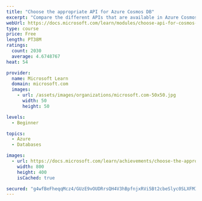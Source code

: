 ```yaml
---
title: "Choose the appropriate API for Azure Cosmos DB"
excerpt: "Compare the different APIs that are available in Azure Cosmos DB, highlighting and contrasting the different scenarios that would make them a good choice for a company."
webUrl: https://docs.microsoft.com/learn/modules/choose-api-for-cosmos-db/
type: course
price: Free
length: PT38M
ratings:
  count: 2030
  average: 4.6748767
heat: 54

provider:
  name: Microsoft Learn
  domain: microsoft.com
  images:
    - url: /assets/images/organizations/microsoft.com-50x50.jpg
      width: 50
      height: 50

levels:
  - Beginner

topics:
  - Azure
  - Databases

images:
  - url: https://docs.microsoft.com/learn/achievements/choose-the-appropriate-api-for-cosmos-db-storage-social.png
    width: 800
    height: 400
    isCached: true

secured: "g4wfBeFheqqMcz4/GUzE9vOUDRrsQH4V3hBpfnjxRVi5Bt2cbeSlyc0SLXFMIoiF2cF2FGzXyX4Lzk7lyFVmZCCHFErvLwzjU/wrxuxSebjfaVUNhDTUzgYUDDh09wSenYPOCTHsgp0xF0V1MQVSd5848ILFodlVsfZYBaCFwsIXnIbkYkzywZ/u6B9LX3oCCH7XweN05INhJVKKVzoL1OFAMmfgL+hmRtsUce6j+TwFDuw9KbPMC0tlkd+GP8OopwE5chAYgcflbWSb0UlnWK2GhNjOnEbkbaz6ss9E4tAv4MgpG1fKUigecQNf7LVT5PXgTGlWAs/XS5rdXy7S9HDdVg8ZwOQADEnvUsfI95vNcSDuEd2zwzQUNYQXA7Jrrvu3IJYv4jRon4svZIGfu4qMT8GHJ3gLgxdwObB0UvM=;beQimZw/y7MkO82PfplDIg=="
---
```


